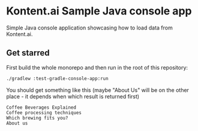 # Kontent.ai Sample Java console app

Simple Java console application showcasing how to load data from Kontent.ai.

## Get starred

First build the whole monorepo and then run in the root of this repository:

```sh
./gradlew :test-gradle-console-app:run
```

You should get something like this (maybe "About Us" will be on the other place - it depends when which result is returned first)

```plain
Coffee Beverages Explained
Coffee processing techniques
Which brewing fits you?
About us
```
